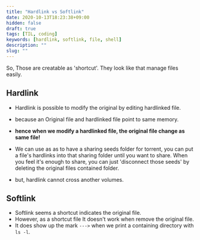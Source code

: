 ```yaml
---
title: "Hardlink vs Softlink"
date: 2020-10-13T18:23:38+09:00
hidden: false
draft: true
tags: [TIL, coding]
keywords: [hardlink, softlink, file, shell]
description: ""
slug: ""
---
```


So, Those are creatable as 'shortcut'.
They look like that manage files easily.

## Hardlink
- Hardlink is possible to modify the original by editing hardlinked file.

- because an Original file and hardlinked file point to same memory.
- **hence when we modify a hardlinked file, the original file change as same file!**

- We can use as as to have a sharing seeds folder for torrent, you can put a file's hardlinks into that sharing folder until you want to share. When you feel it's enough to share, you can just 'disconnect those seeds' by deleting the original files contained folder.

- but, hardlink cannot cross another volumes.

## Softlink
- Softlink seems a shortcut indicates the original file.
- However, as a shortcut file It doesn't work when remove the original file.
- It does show up the mark `--->` when we print a containing directory with `ls -l`.


